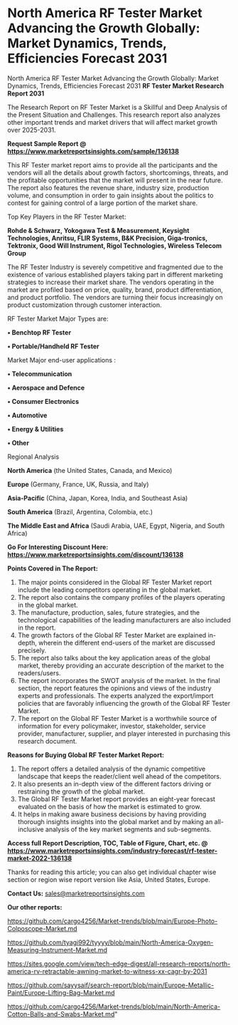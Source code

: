 # North America RF Tester Market Advancing the Growth Globally: Market Dynamics, Trends, Efficiencies Forecast 2031
North America RF Tester Market Advancing the Growth Globally: Market Dynamics, Trends, Efficiencies Forecast 2031
<strong>RF Tester Market Research Report 2031</strong>

The Research Report on RF Tester Market is a Skillful and Deep Analysis of the Present Situation and Challenges. This research report also analyzes other important trends and market drivers that will affect market growth over 2025-2031.

<strong>Request Sample Report @ <a href=https://www.marketreportsinsights.com/sample/136138>https://www.marketreportsinsights.com/sample/136138</a></strong>

This RF Tester market report aims to provide all the participants and the vendors will all the details about growth factors, shortcomings, threats, and the profitable opportunities that the market will present in the near future. The report also features the revenue share, industry size, production volume, and consumption in order to gain insights about the politics to contest for gaining control of a large portion of the market share.

Top Key Players in the RF Tester Market:

<strong>Rohde & Schwarz, Yokogawa Test & Measurement, Keysight Technologies, Anritsu, FLIR Systems, B&K Precision, Giga-tronics, Tektronix, Good Will Instrument, Rigol Technologies, Wireless Telecom Group</strong>

The RF Tester Industry is severely competitive and fragmented due to the existence of various established players taking part in different marketing strategies to increase their market share. The vendors operating in the market are profiled based on price, quality, brand, product differentiation, and product portfolio. The vendors are turning their focus increasingly on product customization through customer interaction.

RF Tester Market Major Types are:

<strong>• Benchtop RF Tester

• Portable/Handheld RF Tester</strong>

Market Major end-user applications :

<strong>• Telecommunication

• Aerospace and Defence

• Consumer Electronics

• Automotive

• Energy & Utilities

• Other</strong>

Regional Analysis

</u><strong><b>North America</b></strong> (the United States, Canada, and Mexico)

<strong><b>Europe </b></strong>(Germany, France, UK, Russia, and Italy)

<strong><b>Asia-Pacific</b></strong> (China, Japan, Korea, India, and Southeast Asia)

<strong><b>South America</b></strong> (Brazil, Argentina, Colombia, etc.)

<strong><b>The Middle East and Africa</b></strong> (Saudi Arabia, UAE, Egypt, Nigeria, and South Africa)

<strong>Go For Interesting Discount Here: <a href=https://www.marketreportsinsights.com/discount/136138>https://www.marketreportsinsights.com/discount/136138</a></strong>

<strong>Points Covered in The Report:</strong>
<ol>
  <li>The major points considered in the Global RF Tester Market report include the leading competitors operating in the global market.</li>
  <li>The report also contains the company profiles of the players operating in the global market.</li>
  <li>The manufacture, production, sales, future strategies, and the technological capabilities of the leading manufacturers are also included in the report.</li>
  <li>The growth factors of the Global RF Tester Market are explained in-depth, wherein the different end-users of the market are discussed precisely.</li>
  <li>The report also talks about the key application areas of the global market, thereby providing an accurate description of the market to the readers/users.</li>
  <li>The report incorporates the SWOT analysis of the market. In the final section, the report features the opinions and views of the industry experts and professionals. The experts analyzed the export/import policies that are favorably influencing the growth of the Global RF Tester Market.</li>
  <li>The report on the Global RF Tester Market is a worthwhile source of information for every policymaker, investor, stakeholder, service provider, manufacturer, supplier, and player interested in purchasing this research document.</li>
</ol>
<strong>Reasons for Buying Global RF Tester Market Report:</strong>

<ol>
  <li>The report offers a detailed analysis of the dynamic competitive landscape that keeps the reader/client well ahead of the competitors.</li>
  <li>It also presents an in-depth view of the different factors driving or restraining the growth of the global market.</li>
  <li>The Global RF Tester Market report provides an eight-year forecast evaluated on the basis of how the market is estimated to grow.</li>
  <li>It helps in making aware business decisions by having providing thorough insights insights into the global market and by making an all-inclusive analysis of the key market segments and sub-segments.</li>
</ol>
<strong>Access full Report Description, TOC, Table of Figure, Chart, etc. @ <a href=https://www.marketreportsinsights.com/industry-forecast/rf-tester-market-2022-136138>https://www.marketreportsinsights.com/industry-forecast/rf-tester-market-2022-136138</a></strong>


Thanks for reading this article; you can also get individual chapter wise section or region wise report version like Asia, United States, Europe.

<strong>Contact Us:</strong>
sales@marketreportsinsights.com

<strong>Our other reports:</strong>

<a href=https://github.com/cargo4256/Market-trends/blob/main/Europe-Photo-Colposcope-Market.md>https://github.com/cargo4256/Market-trends/blob/main/Europe-Photo-Colposcope-Market.md</a>

<a href=https://github.com/tyagi992/tyyyy/blob/main/North-America-Oxygen-Measuring-Instrument-Market.md>https://github.com/tyagi992/tyyyy/blob/main/North-America-Oxygen-Measuring-Instrument-Market.md</a>

<a href=https://sites.google.com/view/tech-edge-digest/all-research-reports/north-america-rv-retractable-awning-market-to-witness-xx-cagr-by-2031>https://sites.google.com/view/tech-edge-digest/all-research-reports/north-america-rv-retractable-awning-market-to-witness-xx-cagr-by-2031</a>

<a href=https://github.com/sayysaif/search-report/blob/main/Europe-Metallic-Paint/Europe-Lifting-Bag-Market.md>https://github.com/sayysaif/search-report/blob/main/Europe-Metallic-Paint/Europe-Lifting-Bag-Market.md</a>

<a href=https://github.com/cargo4256/Market-trends/blob/main/North-America-Cotton-Balls-and-Swabs-Market.md>https://github.com/cargo4256/Market-trends/blob/main/North-America-Cotton-Balls-and-Swabs-Market.md</a>"
